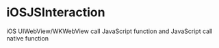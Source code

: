 # iOSJSInteraction
iOS UIWebView/WKWebView call JavaScript function and JavaScript call native function
